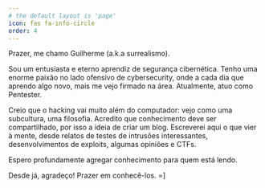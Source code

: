 ```yaml
---
# the default layout is 'page'
icon: fas fa-info-circle
order: 4
---
```


Prazer, me chamo Guilherme (a.k.a surrealismo).

Sou um entusiasta e eterno aprendiz de segurança cibernética. Tenho uma enorme paixão no lado ofensivo de cybersecurity, onde a cada dia que aprendo algo novo, mais me vejo firmado na área. Atualmente, atuo como Pentester.

Creio que o hacking vai muito além do computador: vejo como uma subcultura, uma filosofia. Acredito que conhecimento deve ser compartilhado, por isso a ideia de criar um blog. Escreverei aqui o que vier à mente, desde relatos de testes de intrusões interessantes, desenvolvimentos de exploits, algumas opiniões e CTFs.

Espero profundamente agregar conhecimento para quem está lendo.

Desde já, agradeço! Prazer em conhecê-los. =]

